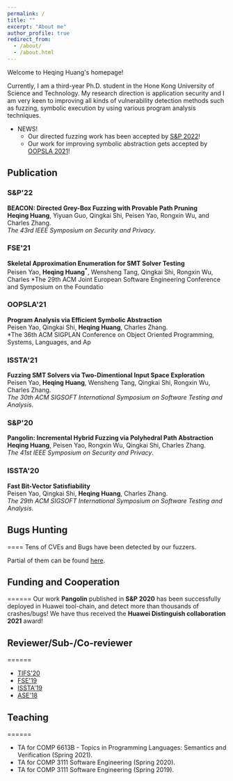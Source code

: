 ```yaml
---
permalink: /
title: ""
excerpt: "About me"
author_profile: true
redirect_from: 
  - /about/
  - /about.html
---
```


Welcome to Heqing Huang's homepage!

Currently, I am a third-year Ph.D. student in the Hone Kong University of Science and Technology.
My research direction is application security and I am very keen to improving all kinds of vulnerability detection methods such as fuzzing, symbolic execution by using various program analysis techniques. 


* NEWS!  
  * Our directed fuzzing work has been accepted by [S&P 2022](https://www.ieee-security.org/TC/SP2022/index.html)!
  * Our work for improving symbolic abstraction gets accepted by [OOPSLA 2021](https://2021.splashcon.org/track/splash-2021-oopsla)!


## Publication

### S&P'22
**BEACON: Directed Grey-Box Fuzzing with Provable Path Pruning**  
**Heqing Huang**, Yiyuan Guo, Qingkai Shi, Peisen Yao, Rongxin Wu, and Charles Zhang.  
*The 43rd IEEE Symposium on Security and Privacy*.
<!-- **[Acceptance rate: 24.5% (97/396)]** -->
<!-- [[PDF]]()  [[bib]]()  [[Artifacts]]() -->

### FSE'21 
**Skeletal Approximation Enumeration for SMT Solver Testing**  
Peisen Yao, **Heqing Huang<sup>\*</sup>**, Wensheng Tang, Qingkai Shi, Rongxin Wu, Charles 
*The 29th ACM Joint European Software Engineering Conference and Symposium on the Foundatio

### OOPSLA'21 
**Program Analysis via Efficient Symbolic Abstraction**  
Peisen Yao, Qingkai Shi, **Heqing Huang**, Charles Zhang.  
*The 36th ACM SIGPLAN Conference on Object Oriented Programming, Systems, Languages, and Ap

### ISSTA'21 
**Fuzzing SMT Solvers via Two-Dimentional Input Space Exploration**  
Peisen Yao, **Heqing Huang**, Wensheng Tang, Qingkai Shi, Rongxin Wu, Charles Zhang.  
*The 30th ACM SIGSOFT International Symposium on Software Testing and Analysis*.

### S&P'20
**Pangolin: Incremental Hybrid Fuzzing via Polyhedral Path Abstraction**  
**Heqing Huang**, Peisen Yao, Rongxin Wu, Qingkai Shi, Charles Zhang.  
*The 41st IEEE Symposium on Security and Privacy*.
<!-- **[Acceptance rate: 24.5% (97/396)]** -->
<!-- [[PDF]]()  [[bib]]()  [[Artifacts]]() -->

### ISSTA'20 
**Fast Bit-Vector Satisfiability**  
Peisen Yao, Qingkai Shi, **Heqing Huang**, Charles Zhang.  
*The 29th ACM SIGSOFT International Symposium on Software Testing and Analysis*.  


## Bugs Hunting
====
Tens of CVEs and Bugs have been detected by our fuzzers.

Partial of them can be found [here](https://outstanding-hydrogen-2d1.notion.site/Trophies-aef45e1245a64528bd8ec111b475e03b).

## Funding and Cooperation
======
Our work **Pangolin** published in **S&P 2020** has been successfully deployed in Huawei tool-chain,
and detect more than thousands of crashes/bugs!
We have thus received the **Huawei Distinguish collaboration 2021** award!

## Reviewer/Sub-/Co-reviewer
======
* [TIFS'20](https://ieeexplore.ieee.org/xpl/RecentIssue.jsp?punumber=10206)
* [FSE'19](https://esec-fse19.ut.ee/calls/research-papers/)
* [ISSTA'19](https://conf.researchr.org/home/issta-2019) 
* [ASE'18](http://www.ase2018.com)


## Teaching
======
* TA for COMP 6613B - Topics in Programming Languages: Semantics and Verification (Spring 2021).
* TA for COMP 3111 Software Engineering (Spring 2020).
* TA for COMP 3111 Software Engineering (Spring 2019).
